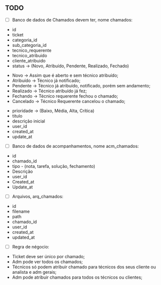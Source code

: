 ## TODO

- [ ] Banco de dados de Chamados devem ter, nome chamados:
- id
- ticket
- categoria_id
- sub_categoria_id
- tecnico_requerente
- tecnico_atribuido
- cliente_atribuido
- status -> (Novo, Atribuído, Pendente, Realizado, Fechado)
* Novo -> Assim que é aberto e sem técnico atribuído;
* Atribuído -> Técnico já notificado;
* Pendente -> Técnico já atribuído, notificado, porém sem andamento;
* Realizado -> Técnico atribuído já fez;
* Fechando -> Técnico requerente fechou o chamado;
* Cancelado -> Técnico Requerente cancelou o chamado;
- prioridade -> (Baixo, Média, Alta, Crítica)
- titulo
- descrição inicial
- user_id
- created_at
- update_at

- [ ] Banco de dados de acompanhamentos, nome acm_chamados:
- id
- chamado_id
- tipo - (nota, tarefa, solução, fechamento)
- Descrição
- user_id
- Created_at
- Update_at

- [ ] Arquivos, arq_chamados:
- id
- filename
- path
- chamado_id
- user_id
- created_at
- updated_at

- [ ] Regra de négocio:
- Ticket deve ser único por chamado;
- Adm pode ver todos os chamados;
- Técnicos só podem atribuir chamado para técnicos dos seus cliente ou analista e adm gerais;
- Adm pode atribuir chamados para todos os técnicos ou clientes;

